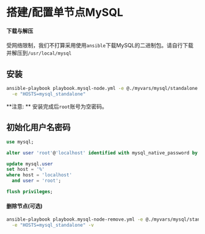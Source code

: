 # 搭建/配置单节点MySQL

#### 下载与解压

受网络限制，我们不打算采用使用`ansible`下载MySQL的二进制包。请自行下载并解压到`/usr/local/mysql`

## 安装

```bash
ansible-playbook playbook.mysql-node.yml -e @./myvars/mysql/standalone.yml \
  -e "HOSTS=mysql_standalone"
```

**注意: ** 安装完成后`root`账号为空密码。

## 初始化用户名密码

```sql
use mysql;

alter user 'root'@'localhost' identified with mysql_native_password by 'root';

update mysql.user
set host = '%'
where host = 'localhost'
  and user = 'root';

flush privileges;
```

#### 删除节点(可选)

```bash
ansible-playbook playbook.mysql-node-remove.yml -e @./myvars/mysql/standalone.yml \
  -e "HOSTS=mysql_standalone" -v
```

